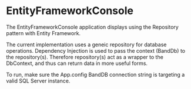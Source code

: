 # EntityFrameworkConsole

The EntityFrameworkConsole application displays using the Repository pattern with Entity Framework.

The current implementation uses a geneic repository for database operations. Dependency Injection is used to pass the context (BandDb) to the repository(s). Therefore repository(s) act as a wrapper to the DbContext, and thus can return data in more useful forms.

To run, make sure the App.config BandDB connection string is targeting a valid SQL Server instance. 
